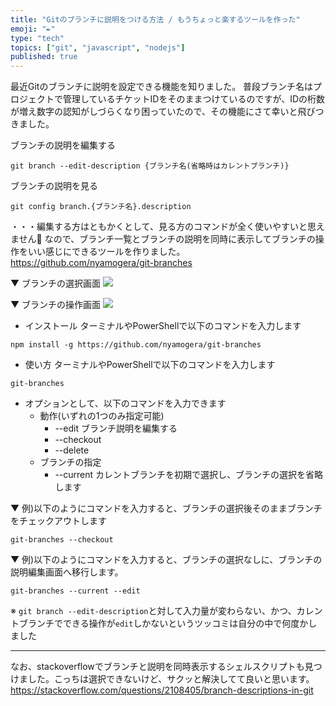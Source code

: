 ```yaml
---
title: "Gitのブランチに説明をつける方法 / もうちょっと楽するツールを作った"
emoji: "✒"
type: "tech"
topics: ["git", "javascript", "nodejs"]
published: true
---
```


最近Gitのブランチに説明を設定できる機能を知りました。
普段ブランチ名はプロジェクトで管理しているチケットIDをそのままつけているのですが、IDの桁数が増え数字の認知がしづらくなり困っていたので、その機能にさて幸いと飛びつきました。

ブランチの説明を編集する
```
git branch --edit-description {ブランチ名(省略時はカレントブランチ)}
```

ブランチの説明を見る
```
git config branch.{ブランチ名}.description
```

・・・編集する方はともかくとして、見る方のコマンドが全く使いやすいと思えません🥲 なので、ブランチ一覧とブランチの説明を同時に表示してブランチの操作をいい感じにできるツールを作りました。
https://github.com/nyamogera/git-branches

▼ ブランチの選択画面
![](https://storage.googleapis.com/zenn-user-upload/8ca7a9083cc984c43cc76e1a.png)

▼ ブランチの操作画面
![](https://storage.googleapis.com/zenn-user-upload/be47cfab58eafbb8a45a7873.png)


* インストール
ターミナルやPowerShellで以下のコマンドを入力します
```
npm install -g https://github.com/nyamogera/git-branches
```

* 使い方
ターミナルやPowerShellで以下のコマンドを入力します
```
git-branches
```

* オプションとして、以下のコマンドを入力できます
  - 動作(いずれの1つのみ指定可能)
    - --edit     ブランチ説明を編集する
    - --checkout 
    - --delete
  - ブランチの指定
    - --current カレントブランチを初期で選択し、ブランチの選択を省略します

▼ 例)以下のようにコマンドを入力すると、ブランチの選択後そのままブランチをチェックアウトします
```
git-branches --checkout
```

▼ 例)以下のようにコマンドを入力すると、ブランチの選択なしに、ブランチの説明編集画面へ移行します。
```
git-branches --current --edit
```
※ `git branch --edit-description`と対して入力量が変わらない、かつ、カレントブランチでできる操作が`edit`しかないというツッコミは自分の中で何度かしました

-------
なお、stackoverflowでブランチと説明を同時表示するシェルスクリプトも見つけました。こっちは選択できないけど、サクッと解決してて良いと思います。
https://stackoverflow.com/questions/2108405/branch-descriptions-in-git